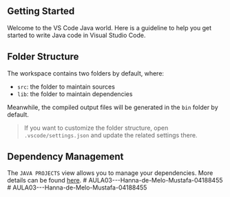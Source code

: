 ## Getting Started

Welcome to the VS Code Java world. Here is a guideline to help you get started to write Java code in Visual Studio Code.

## Folder Structure

The workspace contains two folders by default, where:

- `src`: the folder to maintain sources
- `lib`: the folder to maintain dependencies

Meanwhile, the compiled output files will be generated in the `bin` folder by default.

> If you want to customize the folder structure, open `.vscode/settings.json` and update the related settings there.

## Dependency Management

The `JAVA PROJECTS` view allows you to manage your dependencies. More details can be found [here](https://github.com/microsoft/vscode-java-dependency#manage-dependencies).
#   A U L A 0 3 - - - H a n n a - d e - M e l o - M u s t a f a - 0 4 1 8 8 4 5 5  
 #   A U L A 0 3 - - - H a n n a - d e - M e l o - M u s t a f a - 0 4 1 8 8 4 5 5  
 